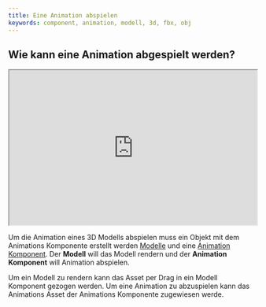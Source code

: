 ```yaml
---
title: Eine Animation abspielen
keywords: component, animation, modell, 3d, fbx, obj
---
```


## Wie kann eine Animation abgespielt werden?

<iframe src="https://www.youtube.com/embed/2MAxwOYLnh0?list=PL0KdXFF26E4Bpjx5R3B8LH6blmU-h3JLV?controls=2&showinfo=0" width="560" height="315" allowFullScreen style="max-width:100%"></iframe>

Um die Animation eines 3D Modells abspielen muss ein Objekt mit dem Animations Komponente erstellt werden <a href="http://developer.playcanvas.com/de/user-manual/packs/components/model/" target="_blank">Modelle</a> und eine <a href="http://developer.playcanvas.com/de/user-manual/packs/components/animation/" target="_blank">Animation Komponent</a>. Der **Modell** will das Modell rendern und der **Animation Komponent** will Animation abspielen.

Um ein Modell zu rendern kann das Asset per Drag in ein Modell Komponent gezogen werden. Um eine Animation zu abzuspielen kann das Animations Asset der Animations Komponente zugewiesen werde.
